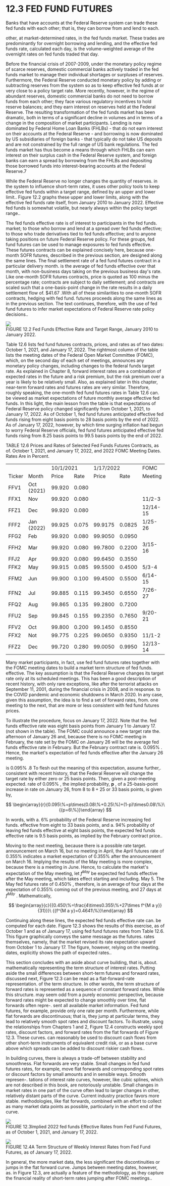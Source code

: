 # 12.3 FED FUND FUTURES  

Banks that have accounts at the Federal Reserve system can trade these fed funds with each other; that is, they can borrow from and lend to each.  

other, at market-determined rates, in the fed funds market. These trades are predominantly for overnight borrowing and lending, and the effective fed funds rate, calculated each day, is the volume-weighted average of the overnight rates on fed funds traded that day.  

Before the financial crisis of 2007-2009, under the monetary policy regime of scarce reserves, domestic commercial banks actively traded in the fed funds market to manage their individual shortages or surpluses of reserves. Furthermore, the Federal Reserve conducted monetary policy by adding or subtracting reserves from the system so as to keep effective fed funds at or very close to a policy target rate. More recently, however, in the regime of abundant reserves, domestic commercial banks do not need to borrow funds from each other; they face various regulatory incentives to hold reserve balances; and they earn interest on reserves held at the Federal Reserve. The resulting transformation of the fed funds market has been dramatic, both in terms of a significant decline in volumes and in terms of a change in the composition of market participants. Lending is now dominated by Federal Home Loan Banks (FHLBs) - that do not earn interest on their accounts at the Federal Reserve - and borrowing is now dominated by US subsidiaries of foreign banks - that typically do not take US deposits and are not constrained by the full range of US bank regulations. The fed funds market has thus become a means through which FHLBs can earn interest on their surplus cash in the Federal Reserve system, and foreign banks can earn a spread by borrowing from the FHLBs and depositing those borrowed funds into interest-bearing accounts at the Federal Reserve.7  

While the Federal Reserve no longer changes the quantity of reserves. in the system to influence short-term rates, it uses other policy tools to keep effective fed funds within a target range, defined by an upper and lower limit.. Figure 12.2 graphs these upper and lower limits, along with the effective fed funds rate itself, from January 2010 to January 2022. Effective fed funds is somewhat volatile, but nearly always within the policy target range..  

The fed funds effective rate is of interest to participants in the fed funds. market; to those who borrow and lend at a spread over fed funds effective; to those who trade derivatives tied to fed funds effective; and to anyone taking positions on future Federal Reserve policy. For these groups, fed fund futures can be used to manage exposures to fed funds effective. These futures contracts can be explained concisely here, because one-month SOFR futures, described in the previous section, are designed along the same lines. The final settlement rate of a fed fund futures contract in a particular delivery month. is the average of fed funds effective over that month, with non-business days taking on the previous business day's rate. Like one-month SOFR futures contracts, price is quoted as 100 minus the percentage rate; contracts are subject to daily settlement; and contracts are scaled such that a one-basis-point change in the rate results in a daily settlement flow of. $\$41.67$ .With all of these similarities to one-month SOFR contracts, hedging with fed fund. futures proceeds along the same lines as in the previous section. The text continues, therefore, with the use of fed fund futures to infer market expectations of Federal Reserve rate policy decisions..  

![](01bd98f6b1894c8c4a168be2f934e29b6c625de61847a13bbdb0dd603c0981b6.jpg)  
FIGURE 12.2 Fed Funds Effective Rate and Target Range, January 2010 to January 2022.  

Table 12.6 lists fed fund futures contracts, prices, and rates as of two dates: October 1, 2021, and January 17, 2022. The rightmost column of the table lists the meeting dates of the Federal Open Market Committee (FOMC), which, on the second day of each set of meetings, announces any monetary policy changes, including changes to the federal funds target rate. As explained in Chapter 8, forward interest rates are a combination of expected rates in the future and a risk premium, but the risk premium over a year is likely to be relatively small. Also, as explained later in this chapter, near-term forward rates and futures rates are very similar. Therefore, roughly speaking, the one-month fed fund futures rates in Table 12.6 can. be viewed as market expectations of future monthly average effective fed funds. In this light, the main lesson from the table is that expectations of Federal Reserve policy changed significantly from October 1, 2021, to January 17, 2022. As of October 1, fed fund futures anticipated effective fed funds rising from eight basis points to 28 basis points by the end of 2022. As of January 17, 2022, however, by which time surging inflation had begun to worry Federal Reserve officials, fed fund futures anticipated effective fed funds rising from 8.25 basis points to 99.5 basis points by the end of 2022.  

TABLE 12.6 Prices and Rates of Selected Fed Funds Futures Contracts, as of. October 1, 2021, and January 17, 2022, and 2022 FOMC Meeting Dates. Rates Are in Percent.   


<html><body><table><tr><td></td><td></td><td colspan="2">10/1/2021</td><td colspan="2">1/17/2022</td><td>FOMC</td></tr><tr><td>Ticker</td><td>Month</td><td>Price</td><td>Rate</td><td>Price</td><td>Rate</td><td>Meeting</td></tr><tr><td>FFV1</td><td>Oct (2021)</td><td>99.920</td><td>0.080</td><td></td><td></td><td></td></tr><tr><td>FFX1</td><td>Nov</td><td>99.920</td><td>0.080</td><td></td><td></td><td>11/2-3</td></tr><tr><td>FFZ1</td><td>Dec</td><td>99.920</td><td>0.080</td><td></td><td></td><td>12/14-15</td></tr><tr><td>FFF2</td><td>Jan (2022)</td><td>99.925</td><td>0.075</td><td>99.9175</td><td>0.0825</td><td>1/25-26</td></tr><tr><td>FFG2</td><td>Feb</td><td>99.920</td><td>0.080</td><td>99.9050</td><td>0.0950</td><td></td></tr><tr><td>FFH2</td><td>Mar</td><td>99.920</td><td>0.080</td><td>99.7800</td><td>0.2200</td><td>3/15-16</td></tr><tr><td>FFJ2</td><td>Apr</td><td>99.920</td><td>0.080</td><td>99.6450</td><td>0.3550</td><td></td></tr><tr><td>FFK2</td><td>May</td><td>99.915</td><td>0.085</td><td>99.5500</td><td>0.4500</td><td>5/3-4</td></tr><tr><td>FFM2</td><td>Jun</td><td>99.900</td><td>0.100</td><td>99.4500</td><td>0.5500</td><td>6/14-15</td></tr><tr><td>FFN2</td><td>Jul</td><td>99.885</td><td>0.115</td><td>99.3450</td><td>0.6550</td><td>7/26-27</td></tr><tr><td>FFQ2</td><td>Aug</td><td>99.865</td><td>0.135</td><td>99.2800</td><td>0.7200</td><td></td></tr><tr><td>FFU2</td><td>Sep</td><td>99.845</td><td>0.155</td><td>99.2350</td><td>0.7650</td><td>9/20-21</td></tr><tr><td>FFV2</td><td>Oct</td><td>99.800</td><td>0.200</td><td>99.1450</td><td>0.8550</td><td></td></tr><tr><td>FFX2</td><td>Not</td><td>99.775</td><td>0.225</td><td>99.0650</td><td>0.9350</td><td>11/1-2</td></tr><tr><td>FFZ2</td><td>Dec</td><td>99.720</td><td>0.280</td><td>99.0050</td><td>0.9950</td><td>12/13-14</td></tr></table></body></html>  

Many market participants, in fact, use fed fund futures rates together with the FOMC meeting dates to build a market term structure of fed funds. effective. The key assumption is that the Federal Reserve changes its target rate only at its scheduled meetings. This has been a good description of recent history, with only rare exceptions, like after the terrorist attacks on September 11, 2001, during the financial crisis in 2008, and in response. to the COVID pandemic and economic shutdowns in March 2020. In any case, given this assumption, the idea is to find a set of forward rates, from. one meeting to the next, that are more or less consistent with fed fund futures prices.  

To illustrate the procedure, focus on January 17, 2022. Note that the. fed funds effective rate was eight basis points from January 1 to January 17. (not shown in the table). The FOMC could announce a new target rate the. afternoon of January 26 and, because there is no FOMC meeting in February, the rate set by the FOMC on January 26 will be the average fed funds effective rate in February. But the February contract rate is. $0.095\%$ . Hence, the market's expectation of fed funds effective after the January 26 meeting.  

is $0.095\%$ .8 To flesh out the meaning of this expectation, assume further,. consistent with recent history, that the Federal Reserve will change the target rate by either zero or 25 basis points. Then, given a post-meeting expected. rate of $0.095\%$ , the implied probability, $\boldsymbol{p}$ , of a 25-basis-point increase in rate on January 26, from 8 to $8+25$ or 33 basis points, is given by,  

$$
\begin{array}{r}{0.095\%=p\times(0.08\%+0.25\%)+(1-p)\times0.08\%}\ {{p=6\%}}\end{array}
$$  

In words, with a. $6\%$ probability of the Federal Reserve increasing fed funds. effective from eight to 33 basis points, and a. $94\%$ probability of leaving fed funds effective at eight basis points, the expected fed funds effective rate is 9.5 basis points, as implied by the February contract price..  

Moving to the next meeting, because there is a possible rate target. announcement on March 16, but no meeting in April, the April futures rate of $0.355\%$ indicates a market expectation of $0.355\%$ after the announcement on March 16. Implying the results of the May meeting is more complex, because there is a meeting in June. Hence, to calculate the market's expectation of the May meeting, let $f^{M a y}$ be expected fed funds effective after the May meeting, which takes effect starting and including. May 5. The May fed futures rate of $0.450\%$ , therefore, is an average of four days at the expectation of $0.355\%$ coming out of the previous meeting, and 27 days at $f^{M{\bar{a}}y}$ . Mathematically,  

$$
\begin{array}{c}{{0.450\%=\frac{4\times0.355\%+27\times f^{M a y}}{31}}}\ {{f^{M a y}=0.4641\%}}\end{array}
$$  

Continuing along these lines, the expected fed funds effective rate can. be computed for each date. Figure 12.3 shows the results of this exercise, as of October 1 and as of January 17, using fed fund futures rates from Table 12.6. This figure graphically conveys the same message as the futures. rates themselves, namely, that the market revised its rate expectation upward from October 1 to January 17. The figure, however, relying on the meeting. dates, explicitly shows the path of expected rates..  

This section concludes with an aside about curve building, that is, about. mathematically representing the term structure of interest rates. Putting aside the small differences between short-term futures and forward rates, discussed next, Figure 12.3 can be read as a flat-forward-rate representation. of the term structure. In other words, the term structure of forward rates is represented as a sequence of constant forward rates. While this structure. may seem odd from a purely economic perspective, because forward rates might be expected to change smoothly over time, flat forwards often repre-. sent all available market information. Fed fund futures, for example, provide only one rate per month. Furthermore, while flat forwards are discontinuous; that is, they jump at particular terms, they lead to relatively smooth spot rates and discount factors. To illustrate, using the relationships from Chapters 1 and 2, Figure 12.4 constructs weekly spot rates, discount factors, and forward rates from the flat forwards of Figure 12.3. These curves. can reasonably be used to discount cash flows from other short-term instruments of equivalent credit risk, or as a base curve above which spreads can be added to discount riskier cash flows..  

In building curves, there is always a trade-off between stability and smoothness. Flat forwards are very stable. Small changes in fed fund futures rates, for example, move flat forwards and corresponding spot rates or discount factors by small amounts and in sensible ways. Smooth represen-. tations of interest rate curves, however, like cubic splines, which are not described in this book, are notoriously unstable. Small changes in market rates in one part of the curve often lead to larger changes in other, relatively distant parts of the curve. Current industry practice favors more stable. methodologies, like flat forwards, combined with an effort to collect as many market data points as possible, particularly in the short end of the curve.  

![](4f726614f5c8d9ccae4b86e1f2f75f56a6f5ec4fe82be60a61ce2993e95c65d5.jpg)  
FIGURE 12.3Implied 2022 fed funds Effective Rates from Fed Fund Futures, as of October 1, 2021, and January 17, 2022.  

![](738f07419a2406fce1fd42f7d5feee02ea9eddd85d0753e99a79ace210004d70.jpg)  
FIGURE 12.4A Term Structure of Weekly Interest Rates from Fed Fund Futures, as of January 17, 2022.  

In general, the more market data, the less significant the discontinuities or jumps in the flat forward curve. Jumps between meeting dates, however, as. in Figure 12.3, are actually a feature of the methodology, as they capture the financial reality of short-term rates jumping after FOMC meetings..  
